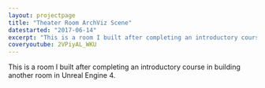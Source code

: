 ```yaml
---
layout: projectpage
title: "Theater Room ArchViz Scene"
datestarted: "2017-06-14"
excerpt: "This is a room I built after completing an introductory course in building another room in Unreal Engine 4."
coveryoutube: 2VPiyAL_WKU
---
```


This is a room I built after completing an introductory course in building another room in Unreal Engine 4.